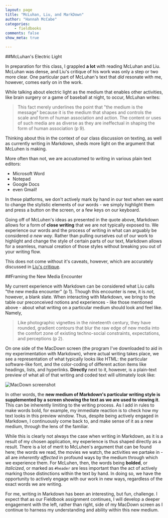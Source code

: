 ```yaml
---
layout: page  
title: "McLuhan, Liu, and MarkDown"  
author: "Hannah McCabe"  
categories:  
    - fieldbooks
comments: false  
show_meta: true   

---
```


##McLuhan's Electric Light

In preparation for this class, I grappled **a lot** with reading McLuhan and Liu. McLuhan was dense, and Liu's critique of his work was only a step or two more clear. One particular part of McLuhan's text that *did* resonate with me, however, comes early on in the work. 

While talking about electric light as the medium that enables other activities, like brain surgery or a game of baseball at night, to occur, McLuhan writes:

>This fact merely underlines the point that "the medium is the message" because it is the medium that shapes and controls the scale and form of human association and action. The content or uses of such media are as diverse as they are ineffectual in shaping the form of human association (p 9).

Thinking about this in the context of our class discussion on texting, as well as currently writing in Markdown, sheds more light on the argument that McLuhen is making. 

More often than not, we are accustomed to writing in various plain text editors:

+ Microsoft Word
+ Notepad
+ Google Docs
+ even Gmail!

In these platforms, we don't actively mark by hand in our text when we want to change the stylistic elements of our words - we simply highlight them and press a button on the screen, or a few keys on our keyboard. 

Going off of McLuhen's ideas as presented in the quote above, Markdown allows for a form of **close writing** that we are not typically exposed to. We experience our words and the process of writing in what can arguably be considered *a new way*. Rather than pulling ourselves out of our work to highlight and change the style of certain parts of our text, Markdown allows for a seamless, manual creation of those styles without breaking you out of your writing flow. 

This does not come without it's caveats, however, which are accurately discussed in [Liu's critique](https://www.dropbox.com/s/keu6u2hy3kjhyf8/Liu-ImaginingtheNewMediaEncounter.pdf?dl=0).

##Framing the New Media Encounter

My current experience with Markdown can be considered what Liu calls "the new media encounter" (p 1). Though this encounter is new, it is *not*, however, a blank slate. When interacting with Markdown, we bring to the table our preconceived notions and experiences - like those mentioned above - about what writing on a particular medium should look and feel like. Namely,

>Like photographic vignettes in the nineteenth century, they have rounded, gradient contours that blur the raw edge of new media into the comfort zone of existing techno-social constraints, expectations, and perceptions (p 2).

On one side of the MacDown screen (the program I've downloaded to aid in my experimentation with Markdown), where actual writing takes place, we see a representation of what typically looks like HTML: the particular software-like font, and the color-coding of different action items like headings, lists, and hyperlinks. **Directly** next to it, however, is a plain-text preview of what all of that writing and coded text will ultimately look like:

![MacDown screenshot](https://cdn2.hubspot.net/hubfs/53/Screen%20Shot%202018-01-12%20at%2010.57.38%20PM.png)

In other words, the **new medium of Markdown's particular writing style is supplemented by a screen showing the text as we are used to viewing it**. This can be inherently limiting to the writing process. As I add in rules to make words bold, for example, my immediate reaction is to check how my text looks in this preview window. Thus, despite being actively engaged in Markdown, I continuously come back to, and make sense of it as a new medium, through the lens of the familiar.

While this is clearly not always the case when writing in Markdown, as it is a result of my chosen application, my experience is thus shaped directly as a result. There is a lot of merit to McLuhen's argument that can be found here; the words we read, the movies we watch, the activities we partake in - all are *inherently affected* in profound ways by the medium through which we experience them. For McLuhen, then, the words being **bolded**, or *italicized*, or marked as ` #header ` are less important than the act of actively marking those distinctions within the text by hand. In doing so, we have the opportunity to actively engage with our work in new ways, regardless of the exact words we are writing.

For me, writing in Markdown has been an interesting, but fun, challenge. I expect that as our Fieldbook assignment continues, I will develop a deeper engagement with the left, rather than right, side of my MacDown screen as I continue to harness my understanding and ability within this new medium.